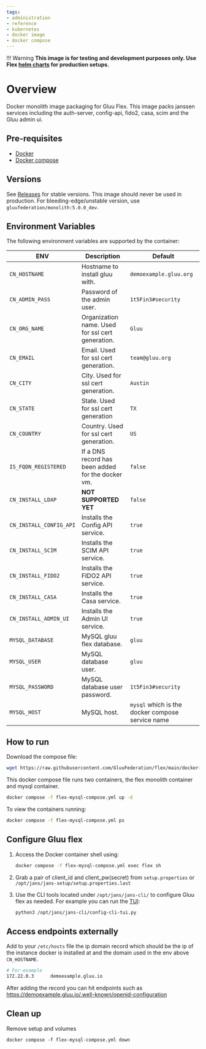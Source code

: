 ```yaml
---
tags:
- administration
- reference
- kubernetes
- docker image
- docker compose
---
```



!!! Warning 
    **This image is for testing and development purposes only. Use Flex [helm charts](https://github.com/GluuFederation/flex/tree/main/charts/gluu) for production setups.**

# Overview

Docker monolith image packaging for Gluu Flex. This image packs janssen services including the auth-server, config-api, fido2, casa, scim and the Gluu admin ui.

## Pre-requisites

- [Docker](https://docs.docker.com/install)
- [Docker compose](https://docs.docker.com/compose/install/)

## Versions

See [Releases](https://github.com/GluuFederation/docker-flex-monolith/releases) for stable versions. This image should never be used in production.
For bleeding-edge/unstable version, use `gluufederation/monolith:5.0.0_dev`.

## Environment Variables

The following environment variables are supported by the container:

| ENV                     | Description                                       | Default                                          |
|-------------------------|---------------------------------------------------|--------------------------------------------------|
| `CN_HOSTNAME`           | Hostname to install gluu with.                    | `demoexample.gluu.org`                           |
| `CN_ADMIN_PASS`         | Password of the admin user.                       | `1t5Fin3#security`                               |
| `CN_ORG_NAME`           | Organization name. Used for ssl cert generation.  | `Gluu`                                           |
| `CN_EMAIL`              | Email. Used for ssl cert generation.              | `team@gluu.org`                               |
| `CN_CITY`               | City. Used for ssl cert generation.               | `Austin`                                         |
| `CN_STATE`              | State. Used for ssl cert generation               | `TX`                                             |
| `CN_COUNTRY`            | Country. Used for ssl cert generation.            | `US`                                             |
| `IS_FQDN_REGISTERED`    | If a DNS record has been added for the docker vm. | `false`                                          |
| `CN_INSTALL_LDAP`       | **NOT SUPPORTED YET**                             | `false`                                          |
| `CN_INSTALL_CONFIG_API` | Installs the Config API service.                  | `true`                                           |
| `CN_INSTALL_SCIM`       | Installs the SCIM  API service.                   | `true`                                           |
| `CN_INSTALL_FIDO2`      | Installs the FIDO2 API service.                   | `true`                                           |
| `CN_INSTALL_CASA`       | Installs the Casa service.                        | `true`                                           |
| `CN_INSTALL_ADMIN_UI`   | Installs the Admin UI service.                    | `true`                                           |
| `MYSQL_DATABASE`        | MySQL gluu flex database.                         | `gluu`                                           |
| `MYSQL_USER`            | MySQL database user.                              | `gluu`                                           |
| `MYSQL_PASSWORD`        | MySQL database user password.                     | `1t5Fin3#security`                               |
| `MYSQL_HOST`            | MySQL host.                                       | `mysql` which is the docker compose service name |



## How to run

Download the compose file:

```bash
wget https://raw.githubusercontent.com/GluuFederation/flex/main/docker-flex-monolith/flex-mysql-compose.yml 
```

This docker compose file runs two containers, the flex monolith container and mysql container.

```bash
docker compose -f flex-mysql-compose.yml up -d
```

To view the containers running:

```bash
docker compose -f flex-mysql-compose.yml ps
```

## Configure Gluu flex

1. Access the Docker container shell using:

    ```bash
    docker compose -f flex-mysql-compose.yml exec flex sh
    ```

2. Grab a pair of client_id and client_pw(secret) from `setup.properties` or `/opt/jans/jans-setup/setup.properties.last`

3. Use the CLI tools located under `/opt/jans/jans-cli/` to configure Gluu flex as needed. For example you can run the [TUI](https://docs.jans.io/head/admin/config-guide/config-tools/jans-tui/):
    ```bash
    python3 /opt/jans/jans-cli/config-cli-tui.py
    ```

## Access endpoints externally

Add to your `/etc/hosts` file the ip domain record which should be the ip of the instance docker is installed at and the domain used in the env above `CN_HOSTNAME`.

```bash
# For-example
172.22.0.3      demoexample.gluu.io
```

After adding the record you can hit endpoints such as https://demoexample.gluu.io/.well-known/openid-configuration


## Clean up

Remove setup and volumes

```
docker compose -f flex-mysql-compose.yml down
```

